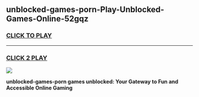 
## unblocked-games-porn-Play-Unblocked-Games-Online-52gqz
<h3>
<a href="https://premium76.site?title=unblocked-games-porn&ref=24A">CLICK TO PLAY</a></h3>
<hr>

<h3>
<a href="https://premium76.site?title=unblocked-games-porn&ref=24A">CLICK 2 PLAY</a>
  
</h3>

<a href="https://premium76.site?title=unblocked-games-porn&ref=24A"><img src="https://clearcache.store/games.png"></a>


**unblocked-games-porn games unblocked: Your Gateway to Fun and Accessible Online Gaming**
